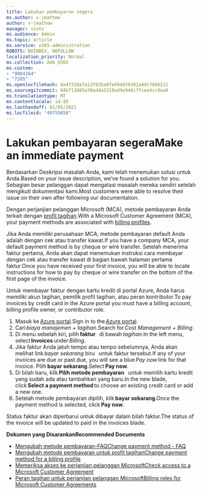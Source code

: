 ```yaml
---
title: Lakukan pembayaran segera
ms.author: v-jmathew
author: v-jmathew
manager: scotv
ms.audience: Admin
ms.topic: article
ms.service: o365-administration
ROBOTS: NOINDEX, NOFOLLOW
localization_priority: Normal
ms.collection: Adm_O365
ms.custom:
- "9004164"
- "7285"
ms.openlocfilehash: 4a4f258a7a13f02ba8fe49dd50392a4dc766b222
ms.sourcegitcommit: 04bf13605a30ad4a2218ad9e94dcffcee4cc9aa6
ms.translationtype: MT
ms.contentlocale: id-ID
ms.lasthandoff: 01/05/2021
ms.locfileid: "49755658"
---
```

# <a name="make-an-immediate-payment"></a><span data-ttu-id="18a5a-102">Lakukan pembayaran segera</span><span class="sxs-lookup"><span data-stu-id="18a5a-102">Make an immediate payment</span></span>

<span data-ttu-id="18a5a-103">Berdasarkan Deskripsi masalah Anda, kami telah menemukan solusi untuk Anda.</span><span class="sxs-lookup"><span data-stu-id="18a5a-103">Based on your issue description, we’ve found a solution for you.</span></span> <span data-ttu-id="18a5a-104">Sebagian besar pelanggan dapat mengatasi masalah mereka sendiri setelah mengikuti dokumentasi kami.</span><span class="sxs-lookup"><span data-stu-id="18a5a-104">Most customers were able to resolve their issue on their own after following our documentation.</span></span>

<span data-ttu-id="18a5a-105">Dengan perjanjian pelanggan Microsoft (MCA), metode pembayaran Anda terkait dengan [profil tagihan](https://docs.microsoft.com/azure/billing/billing-how-to-change-credit-card?WT.mc_id=Portal-Microsoft_Azure_Support#change-payment-method-for-a-billing-profile).</span><span class="sxs-lookup"><span data-stu-id="18a5a-105">With a Microsoft Customer Agreement (MCA), your payment methods are associated with [billing profiles](https://docs.microsoft.com/azure/billing/billing-how-to-change-credit-card?WT.mc_id=Portal-Microsoft_Azure_Support#change-payment-method-for-a-billing-profile).</span></span>

<span data-ttu-id="18a5a-106">Jika Anda memiliki perusahaan MCA, metode pembayaran default Anda adalah dengan cek atau transfer kawat.</span><span class="sxs-lookup"><span data-stu-id="18a5a-106">If you have a company MCA, your default payment method is by cheque or wire transfer.</span></span> <span data-ttu-id="18a5a-107">Setelah menerima faktur pertama, Anda akan dapat menemukan instruksi cara membayar dengan cek atau transfer kawat di bagian bawah halaman pertama faktur.</span><span class="sxs-lookup"><span data-stu-id="18a5a-107">Once you have received your first invoice, you will be able to locate instructions for how to pay by cheque or wire transfer on the bottom of the first page of the invoice.</span></span>

<span data-ttu-id="18a5a-108">Untuk membayar faktur dengan kartu kredit di portal Azure, Anda harus memiliki akun tagihan, pemilik profil tagihan, atau peran kontributor.</span><span class="sxs-lookup"><span data-stu-id="18a5a-108">To pay invoices by credit card in the Azure portal you must have a billing account, billing profile owner, or contributor role.</span></span>

1. <span data-ttu-id="18a5a-109">Masuk ke [Azure portal](https://portal.azure.com/).</span><span class="sxs-lookup"><span data-stu-id="18a5a-109">Sign in to the [Azure portal](https://portal.azure.com/).</span></span>
2. <span data-ttu-id="18a5a-110">Cari *biaya manajemen + tagihan*.</span><span class="sxs-lookup"><span data-stu-id="18a5a-110">Search for *Cost Management + Billing*.</span></span>
3. <span data-ttu-id="18a5a-111">Di menu sebelah kiri, pilih **faktur**   di bawah *tagihan*.</span><span class="sxs-lookup"><span data-stu-id="18a5a-111">In the left menu, select **Invoices** under *Billing*.</span></span>
4. <span data-ttu-id="18a5a-112">Jika faktur Anda jatuh tempo atau tempo sebelumnya, Anda akan melihat link *bayar sekarang* biru   untuk faktur tersebut.</span><span class="sxs-lookup"><span data-stu-id="18a5a-112">If any of your invoices are due or past due, you will see a blue *Pay now* link for that invoice.</span></span> <span data-ttu-id="18a5a-113">Pilih **bayar sekarang**.</span><span class="sxs-lookup"><span data-stu-id="18a5a-113">Select **Pay now**.</span></span>
5. <span data-ttu-id="18a5a-114">Di bilah baru, klik **Pilih metode pembayaran**   untuk memilih kartu kredit yang sudah ada atau tambahkan yang baru.</span><span class="sxs-lookup"><span data-stu-id="18a5a-114">In the new blade, click **Select a payment method** to choose an existing credit card or add a new one.</span></span>
6. <span data-ttu-id="18a5a-115">Setelah metode pembayaran dipilih, klik **bayar sekarang**.</span><span class="sxs-lookup"><span data-stu-id="18a5a-115">Once the payment method is selected, click **Pay now**.</span></span>

<span data-ttu-id="18a5a-116">Status faktur akan diperbarui untuk dibayar dalam bilah faktur.</span><span class="sxs-lookup"><span data-stu-id="18a5a-116">The status of the invoice will be updated to paid in the invoices blade.</span></span>

<span data-ttu-id="18a5a-117">**Dokumen yang Disarankan**</span><span class="sxs-lookup"><span data-stu-id="18a5a-117">**Recommended Documents**</span></span>

- [<span data-ttu-id="18a5a-118">Mengubah metode pembayaran-FAQ</span><span class="sxs-lookup"><span data-stu-id="18a5a-118">Change payment method - FAQ</span></span>](https://docs.microsoft.com/azure/billing/billing-how-to-change-credit-card?WT.mc_id=Portal-Microsoft_Azure_Support#frequently-asked-questions)
- [<span data-ttu-id="18a5a-119">Mengubah metode pembayaran untuk profil tagihan</span><span class="sxs-lookup"><span data-stu-id="18a5a-119">Change payment method for a billing profile</span></span>](https://docs.microsoft.com/azure/cost-management-billing/manage/change-credit-card?WT.mc_id=Portal-Microsoft_Azure_Support#manage-credit-cards-for-a-microsoft-customer-agreement)
- [<span data-ttu-id="18a5a-120">Memeriksa akses ke perjanjian pelanggan Microsoft</span><span class="sxs-lookup"><span data-stu-id="18a5a-120">Check access to a Microsoft Customer Agreement</span></span>](https://docs.microsoft.com/azure/cost-management-billing/manage/change-credit-card?WT.mc_id=Portal-Microsoft_Azure_Support%22%20%5Cl%20%22manage-credit-cards-for-a-microsoft-customer-agreement%22%20%5Ct%20%22_blank#check-the-type-of-your-account)
- [<span data-ttu-id="18a5a-121">Peran tagihan untuk perjanjian pelanggan Microsoft</span><span class="sxs-lookup"><span data-stu-id="18a5a-121">Billing roles for Microsoft Customer Agreements</span></span>](https://docs.microsoft.com/azure/cost-management-billing/manage/understand-mca-roles)
